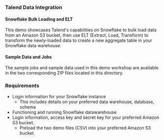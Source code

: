### Talend Data Integration

#### Snowflake Bulk Loading and ELT

This demo showcases Talend's capabilities on Snowflake to bulk load data from an Amazon S3 bucket, then use ELT (Extract, Load, Transform) to transform the newly-loaded data to create a new aggregate table in your Snowflake data warehouse.

#### Sample Data and Jobs

The sample jobs and sample data used in this demo workshop are available in the two corresponding ZIP files located in this directory.

### Requirements

- Login information for your Snowflake instance
   - This includes details on your preferred data warehouse, database, schema
- Functioning and running Snowflake datawarehouse
- Login information, access key and secret key for your preferred Amazon S3 bucket.
   - Preload the two demo files (CSV) into your preferred Amazon S3 bucket.
